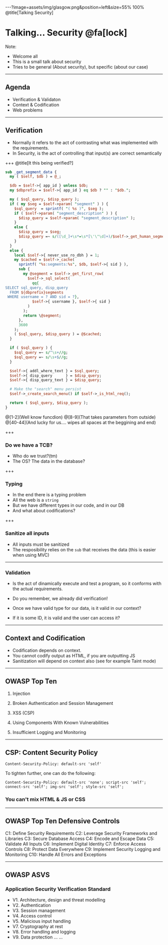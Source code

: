 ---?image=assets/img/glasgow.png&position=left&size=55% 100%
@title[Talking Security]

# Talking... Security @fa[lock]

Note: 

- Welcome all
- This is a small talk about security
- Tries to be general (About security), but specific (about our case)

---

## Agenda

- Verification & Validaton
- Context & Codification
- Web problems

---
## Verification

- Normally it refers to the act of contrasting what was implemented with the requirements.
- In Security, is the act of controlling that input(s) are correct semantically

+++
@title[It this being verified?]

```perl
sub _get_segment_data {
  my ( $self, $db ) = @_;

  $db = $self->{ app_id } unless $db;
  my $dbprefix = $self->{ app_id } eq $db ? "" : "$db.";

  my ( $sql_query, $disp_query );
  if ( my $seg = $self->param( "segment" ) ) {
    $sql_query  = sprintf( "( %s )", $seg );
    if ( $self->param( "segment_description" ) ) {
      $disp_query = $self->param( "segment_description" );
    }
    else {
      $disp_query = $seg;
      $disp_query =~ s/([\d_]+\s*=\s*[\'\"\d]+)/$self->_get_human_segment_desc($1)/eg;
    }
  }
  else {
    local $self->{ never_use_ro_dbh } = 1;
    my $cached = $self->_cache(
      sprintf( "%s:segments:%s", $db, $self->{ sid } ),
      sub {
        my @segment = $self->_get_first_row(
          $self->_sql_select(
            qq{
SELECT sql_query, disp_query
  FROM ${dbprefix}segments
 WHERE username = ? AND sid = ?},
            $self->{ username }, $self->{ sid }
          )
        );
        return \@segment;
      },
      3600
    );
    ( $sql_query, $disp_query ) = @$cached;
  }

  if ( $sql_query ) {
    $sql_query =~ s/^\s+//g;
    $sql_query =~ s/\s+$//g;
  }

  $self->{ addl_where_text } = $sql_query;
  $self->{ disp_query      } = $disp_query;
  $self->{ disp_query_text } = $disp_query;

  # Make the "search" menu persist
  $self->_create_search_menu() if $self->_is_html_req();

  return ( $sql_query, $disp_query );
}
```

@[1-2](Well know funcdion)
@[8-9](That takes parameters from outside)
@[40-44](And lucky for us.... wipes all spaces at the beggining and end)

+++
### Do we have a TCB?

- Who do we trust?(tm)
- The OS? The data in the database?

+++
### Typing
- In the end there is a typing problem
- All the web is a `string`
- But we have different types in our code, and in our DB
- And what about codifications?

+++
### Sanitize all inputs

- All inputs must be sanitized
- The resposibility relies on the `sub` that receives the data (this is easier when using MVC)

---
### Validation

- Is the act of dinamically execute and test a program, so it conforms with the actual requirements.
- Do you remember, we already did verification!

- Once we have valid type for our data, is it valid in our context?
- If it is some ID, it is valid and the user can access it?

---
## Context and Codification

- Codification depends on context.
- You cannot codify output as HTML, if you are outputting JS
- Sanitization will depend on context also (see for example Taint mode)

---
## OWASP Top Ten

1. Injection
2. Broken Authentication and Session Management

7. XSS (CSP)

9. Using Components With Known Vulnerabilities
10. Insufficient Logging and Monitoring

---
## CSP: Content Security Policy

`Content-Security-Policy: default-src 'self'`

To tighten further, one can do the following:

`Content-Security-Policy: default-src 'none'; script-src 'self'; connect-src 'self'; img-src 'self'; style-src 'self';`

### You can't mix HTML & JS or CSS

---
## OWASP Top Ten Defensive Controls

C1: Define Security Requirements
C2: Leverage Security Frameworks and Libraries
C3: Secure Database Access
C4: Encode and Escape Data
C5: Validate All Inputs
C6: Implement Digital Identity
C7: Enforce Access Controls
C8: Protect Data Everywhere
C9: Implement Security Logging and Monitoring
C10: Handle All Errors and Exceptions

---
## OWASP ASVS
### Application Security Verification Standard
- V1. Architecture, design and threat modelling
- V2. Authentication
- V3. Session management
- V4. Access control
- V5. Malicious input handling
- V7. Cryptography at rest
- V8. Error handling and logging
- V9. Data protection
...
...


